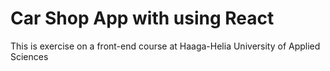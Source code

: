 # Car Shop App with using React

This is exercise on a front-end course at Haaga-Helia University of Applied Sciences
